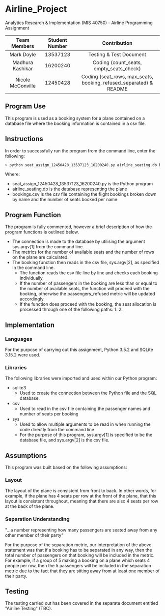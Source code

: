 # Airline_Project
Analytics Research & Implementation (MIS 40750) - Airline Programming Assignment



| Team Members  | Student Number| Contribution  |
| :-------------: |:-------------:| :-------------:|
| Mark Doyle    | 13537123 | Testing & Test Document |
| Madhura Kashikar      | 16200240      |   Coding (count_seats, empty_seats_check) |
| Nicole McConville | 12450428      |    Coding (seat_rows, max_seats, booking, refused_separated) & README |

## Program Use

This program is used as a booking system for a plane contained on a database file where the booking information is contained in a csv file.  


## Instructions 

In order to successfully run the program from the command line, enter the following: 

``` python 
> python seat_assign_12450428_13537123_16200240.py airline_seating.db bookings.csv

```

Where:
- seat_assign_12450428_13537123_16200240.py is the Python program
- airline_seating.db is the database representing the plane
- bookings.csv is the csv file containing the flight bookings broken down by name and the number of seats booked per name

## Program Function

The program is fully commented, however a brief description of how the program functions is outlined below. 

- The connection is made to the database by utilising the argument sys.argv[1] from the command line.
- The metrics for the number of available seats and the number of rows on the plane are calculated.
- The booking function then reads in the csv file, sys.argv[2], as specified in the command line.
  - The function reads the csv file line by line and checks each booking individually.
  - If the number of passengers in the booking are less than or equal to the number of available seats, the function will proceed with the booking, otherwise the passengers_refused metric will be updated accordingly. 
  - If the function does proceed with the booking, the seat allocation is processed through one of the following paths: 
    1. 
    2. 

## Implementation

### Languages 

For the purpose of carrying out this assignment, Python 3.5.2 and SQLite 3.15.2 were used. 

### Libraries 

The following libraries were imported and used within our Python program:
- sqlite3
  - Used to create the connection between the Python file and the SQL database. 
- csv
  - Used to read in the csv file containing the passenger names and number of seats per booking 
- sys
  - Used to allow multiple arguments to be read in when running the code directly from the command line
  - For the purpose of this program, sys.argv[1] is specified to be the database file, and sys.argv[2] is the csv file. 

## Assumptions 

This program was built based on the following assumptions:

### Layout

The layout of the plane is consistent from front to back. In other words, for example, if the plane has 4 seats per row at the front of the plane, that this layout is consistent throughout, meaning that there are also 4 seats per row at the back of the plane. 

### Separation Understanding 

"...a number representing how many passengers are seated away from any other member of their party"

For the purpose of the separation metric, our interpretation of the above statement was that if a booking has to be separated in any way, then the total number of passengers on that booking will be included in the metric. For example, if a group of 5 making a booking on a plane which seats 4 people per row, then the 5 passengers will be included in the separation metric due to the fact that they are sitting away from at least one member of their party. 

## Testing
The testing carried out has been covered in the separate document entitled "Airline Testing" (TBC).



  
  
